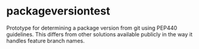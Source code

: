 # packageversiontest

Prototype for determining a package version from git using PEP440 guidelines.
This differs from other solutions available publicly in the way it handles feature branch names.
